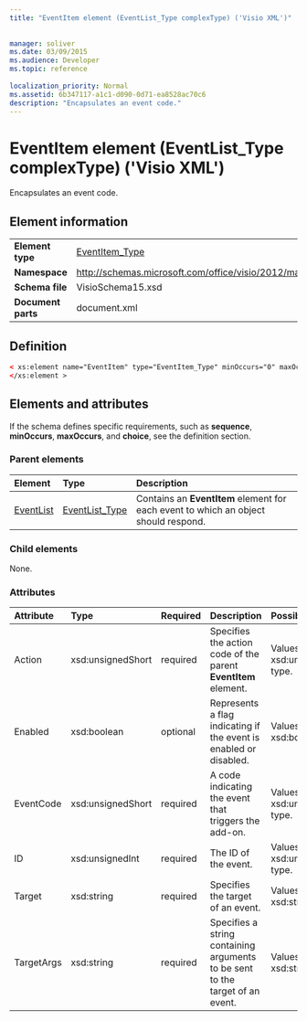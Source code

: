 ```yaml
---
title: "EventItem element (EventList_Type complexType) ('Visio XML')"
 
 
manager: soliver
ms.date: 03/09/2015
ms.audience: Developer
ms.topic: reference
 
localization_priority: Normal
ms.assetid: 6b347117-a1c1-d090-0d71-ea8528ac70c6
description: "Encapsulates an event code."
---
```


# EventItem element (EventList_Type complexType) ('Visio XML')

Encapsulates an event code.
  
## Element information

|||
|:-----|:-----|
|**Element type** <br/> |[EventItem_Type](eventitem_type-complextypevisio-xml.md) <br/> |
|**Namespace** <br/> |http://schemas.microsoft.com/office/visio/2012/main  <br/> |
|**Schema file** <br/> |VisioSchema15.xsd  <br/> |
|**Document parts** <br/> |document.xml  <br/> |
   
## Definition

```XML
< xs:element name="EventItem" type="EventItem_Type" minOccurs="0" maxOccurs="unbounded" >
</xs:element >
```

## Elements and attributes

If the schema defines specific requirements, such as **sequence**, **minOccurs**, **maxOccurs**, and **choice**, see the definition section. 
  
### Parent elements

|**Element**|**Type**|**Description**|
|:-----|:-----|:-----|
|[EventList](eventlist-element-visiodocument_type-complextypevisio-xml.md) <br/> |[EventList_Type](eventlist_type-complextypevisio-xml.md) <br/> |Contains an **EventItem** element for each event to which an object should respond.  <br/> |
   
### Child elements

None.
  
### Attributes

|**Attribute**|**Type**|**Required**|**Description**|**Possible values**|
|:-----|:-----|:-----|:-----|:-----|
|Action  <br/> |xsd:unsignedShort  <br/> |required  <br/> |Specifies the action code of the parent **EventItem** element.  <br/> |Values of the xsd:unsignedShort type.  <br/> |
|Enabled  <br/> |xsd:boolean  <br/> |optional  <br/> |Represents a flag indicating if the event is enabled or disabled.  <br/> |Values of the xsd:boolean type.  <br/> |
|EventCode  <br/> |xsd:unsignedShort  <br/> |required  <br/> |A code indicating the event that triggers the add-on.  <br/> |Values of the xsd:unsignedShort type.  <br/> |
|ID  <br/> |xsd:unsignedInt  <br/> |required  <br/> |The ID of the event.  <br/> |Values of the xsd:unsignedInt type.  <br/> |
|Target  <br/> |xsd:string  <br/> |required  <br/> |Specifies the target of an event.  <br/> |Values of the xsd:string type.  <br/> |
|TargetArgs  <br/> |xsd:string  <br/> |required  <br/> |Specifies a string containing arguments to be sent to the target of an event.  <br/> |Values of the xsd:string type.  <br/> |
   

